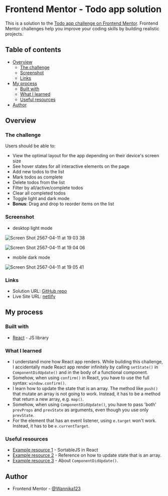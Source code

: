 # Frontend Mentor - Todo app solution

This is a solution to the [Todo app challenge on Frontend Mentor](https://www.frontendmentor.io/challenges/todo-app-Su1_KokOW). Frontend Mentor challenges help you improve your coding skills by building realistic projects. 

## Table of contents

- [Overview](#overview)
  - [The challenge](#the-challenge)
  - [Screenshot](#screenshot)
  - [Links](#links)
- [My process](#my-process)
  - [Built with](#built-with)
  - [What I learned](#what-i-learned)
  - [Useful resources](#useful-resources)
- [Author](#author)

## Overview

### The challenge

Users should be able to:

- View the optimal layout for the app depending on their device's screen size
- See hover states for all interactive elements on the page
- Add new todos to the list
- Mark todos as complete
- Delete todos from the list
- Filter by all/active/complete todos
- Clear all completed todos
- Toggle light and dark mode
- **Bonus**: Drag and drop to reorder items on the list

### Screenshot

- desktop light mode

![Screen Shot 2567-04-11 at 19 03 38](https://github.com/Wannika123/fem-todo-app/assets/142564014/1b60d680-816c-4e0c-a0ad-1b625222baba)

![Screen Shot 2567-04-11 at 19 04 06](https://github.com/Wannika123/fem-todo-app/assets/142564014/34726211-ebf2-4371-bc22-52505ffc9f28)

- mobile dark mode

![Screen Shot 2567-04-11 at 19 05 41](https://github.com/Wannika123/fem-todo-app/assets/142564014/72043687-f1e7-4b63-a88b-0fa682c9c93e)

### Links

- Solution URL: [GitHub repo](https://github.com/Wannika123/fem-todo-app)
- Live Site URL: [netlify](https://6617d109e4aa378bce0ae7b2--statuesque-ganache-0cce80.netlify.app/)

## My process

### Built with

- [React](https://reactjs.org/) - JS library

### What I learned

- I understand more how React app renders. While building this challenge, I accidentally made React app render infinitely by calling `setState()` in `ComponentDidUpdate()` and in the body of a functional component.
- Somehow, when using `confirm()` in React, you have to use the full syntax: `window.confirm()`.
- I learn how to update the state that is an array. The method like `push()` that mutate an array is not going to work. Instead, it has to be a method that return a new array, e.g. `map()`.
- Somehow, when using `ComponentDidUpdate()`, you have to pass 'both' `prevProps` and `prevState` as arguments, even though you use only `prevState`.
- For the element that has an event listener, using `e.target` won't work. Instead, it has to be `e.currentTarget`.

### Useful resources

- [Example resource 1](https://github.com/SortableJS/react-sortablejs) - SortableJS in React
- [Example resource 2](https://react.dev/learn/updating-arrays-in-state) - Reference on how to update state that is an array.
- [Example resource 3](https://medium.com/@ashleywnj/componentdidupdate-prevstate-prevprops-and-a-silly-mistake-38afc72f5abc) - About `ComponentDidUpdate()`.

## Author

- Frontend Mentor - [@Wannika123](https://www.frontendmentor.io/profile/Wannika123)